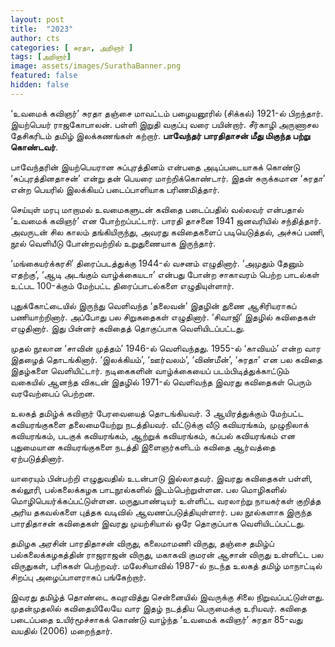 ```yaml
---
layout: post
title:  "2023"
author: cts
categories: [ சுரதா, அறிஞர் ]
tags: [அறிஞர்]
image: assets/images/SurathaBanner.png
featured: false
hidden: false
---
```


‘உவமைக் கவிஞர்’ சுரதா தஞ்சை மாவட்டம் பழையனூரில் (சிக்கல்) 1921-ல் பிறந்தார். இயற்பெயர் ராஜகோபாலன். பள்ளி இறுதி வகுப்பு வரை பயின்றார். சீர்காழி அருணாசல தேசிகரிடம் தமிழ் இலக்கணங்கள் கற்றார். **பாவேந்தர் பாரதிதாசன் மீது மிகுந்த பற்று கொண்டவர்**.

பாவேந்தரின் இயற்பெயரான சுப்புரத்தினம் என்பதை அடிப்படையாகக் கொண்டு ‘சுப்புரத்தினதாசன்’ என்று தன் பெயரை மாற்றிக்கொண்டார். இதன் சுருக்கமான ‘சுரதா’ என்ற பெயரில் இலக்கியப் படைப்பாளியாக பரிணமித்தார்.

செய்யுள் மரபு மாறாமல் உவமைகளுடன் கவிதை படைப்பதில் வல்லவர் என்பதால் ‘உவமைக் கவிஞர்’ என போற்றப்பட்டார். பாரதி தாசனை 1941 ஜனவரியில் சந்தித்தார். அவருடன் சில காலம் தங்கியிருந்து, அவரது கவிதைகளைப் படியெடுத்தல், அச்சுப் பணி, நூல் வெளியீடு போன்றவற்றில் உறுதுணையாக இருந்தார்.

‘மங்கையர்க்கரசி’ திரைப்படத்துக்கு 1944-ல் வசனம் எழுதினார். ‘அமுதும் தேனும் எதற்கு’, ‘ஆடி அடங்கும் வாழ்க்கையடா’ என்பது போன்ற சாகாவரம் பெற்ற பாடல்கள் உட்பட 100-க்கும் மேற்பட்ட திரைப்பாடல்களை எழுதியுள்ளார்.

புதுக்கோட்டையில் இருந்து வெளிவந்த ‘தலைவன்’ இதழின் துணை ஆசிரியராகப் பணியாற்றினார். அப்போது பல சிறுகதைகள் எழுதினார். ‘சிவாஜி’ இதழில் கவிதைகள் எழுதினார். இது பின்னர் கவிதைத் தொகுப்பாக வெளியிடப்பட்டது.

முதல் நூலான ‘சாவின் முத்தம்’ 1946-ல் வெளிவந்தது. 1955-ல் ‘காவியம்’ என்ற வார இதழைத் தொடங்கினார். ‘இலக்கியம்’, ‘ஊர்வலம்’, ‘விண்மீன்’, ‘சுரதா’ என பல கவிதை இதழ்களை வெளியிட்டார். நடிகைகளின் வாழ்க்கையைப் படம்பிடித்துக்காட்டும் வகையில் ஆனந்த விகடன் இதழில் 1971-ல் வெளிவந்த இவரது கவிதைகள் பெரும் வரவேற்பைப் பெற்றன.

உலகத் தமிழ்க் கவிஞர் பேரவையைத் தொடங்கியவர். 3 ஆயிரத்துக்கும் மேற்பட்ட கவியரங்குகளை தலைமையேற்று நடத்தியவர். வீட்டுக்கு வீடு கவியரங்கம், முழுநிலாக் கவியரங்கம், படகுக் கவியரங்கம், ஆற்றுக் கவியரங்கம், கப்பல் கவியரங்கம் என புதுமையான கவியரங்குகளை நடத்தி இளைஞர்களிடம் கவிதை ஆர்வத்தை ஏற்படுத்தினார்.

யாரையும் பின்பற்றி எழுதுவதில் உடன்பாடு இல்லாதவர். இவரது கவிதைகள் பள்ளி, கல்லூரி, பல்கலைக்கழக பாடநூல்களில் இடம்பெற்றுள்ளன. பல மொழிகளில் மொழிபெயர்க்கப்பட்டுள்ளன. மருதுபாண்டியர் உள்ளிட்ட வரலாற்று நாயகர்கள் குறித்த அரிய தகவல்களை புத்தக வடிவில் ஆவணப்படுத்தியுள்ளார். பல நூல்களாக இருந்த பாரதிதாசன் கவிதைகள் இவரது முயற்சியால் ஒரே தொகுப்பாக வெளியிடப்பட்டது.

தமிழக அரசின் பாரதிதாசன் விருது, கலைமாமணி விருது, தஞ்சை தமிழ்ப் பல்கலைக்கழகத்தின் ராஜராஜன் விருது, மகாகவி குமரன் ஆசான் விருது உள்ளிட்ட பல விருதுகள், பரிசுகள் பெற்றவர். மலேசியாவில் 1987-ல் நடந்த உலகத் தமிழ் மாநாட்டில் சிறப்பு அழைப்பாளராகப் பங்கேற்றார்.

இவரது தமிழ்த் தொண்டை கவுரவித்து சென்னையில் இவருக்கு சிலை நிறுவப்பட்டுள்ளது. முதன்முதலில் கவிதையிலேயே வார இதழ் நடத்திய பெருமைக்கு உரியவர். கவிதை படைப்பதை உயிர்மூச்சாகக் கொண்டு வாழ்ந்த ‘உவமைக் கவிஞர்’ சுரதா 85-வது வயதில் (2006) மறைந்தார்.

